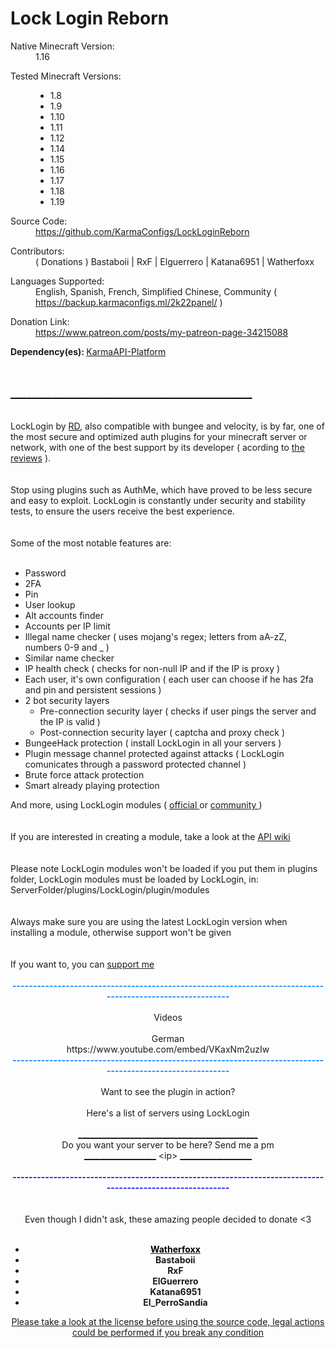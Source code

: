 # Lock Login Reborn
<div class="customResourceFields aboveInfo">
<dl class="customResourceFieldnative_mc_version">
<dt>Native Minecraft Version:</dt>
<dd>1.16</dd>
</dl>
<dl class="customResourceFieldmc_versions">
<dt>Tested Minecraft Versions:</dt>
<dd><ul class="plainList"><li>1.8</li><li>1.9</li><li>1.10</li><li>1.11</li><li>1.12</li><li>1.14</li><li>1.15</li><li>1.16</li><li>1.17</li><li>1.18</li><li>1.19</li></ul></dd>
</dl>
<dl class="customResourceFieldsource_code">
<dt>Source Code:</dt>
<dd><a href="https://github.com/KarmaConfigs/LockLoginReborn" rel="nofollow" class="externalLink" target="_blank">https://github.com/KarmaConfigs/LockLoginReborn</a></dd>
</dl>
<dl class="customResourceFieldcontributors">
<dt>Contributors:</dt>
<dd>( Donations ) Bastaboii | RxF | Elguerrero | Katana6951 | Watherfoxx</dd>
</dl>
<dl class="customResourceFieldlanguages">
<dt>Languages Supported:</dt>
<dd>English, Spanish, French, Simplified Chinese, Community ( <a href="https://backup.karmaconfigs.ml/2k22panel/" rel="nofollow" class="externalLink" target="_blank">https://backup.karmaconfigs.ml/2k22panel/</a> )</dd>
</dl>
<dl class="customResourceFielddonate_link">
<dt>Donation Link:</dt>
<dd><a href="https://www.patreon.com/posts/my-patreon-page-34215088" rel="nofollow" class="externalLink" target="_blank">https://www.patreon.com/posts/my-patreon-page-34215088</a></dd>
</dl>
</div>
<b>Dependency(es): </b><a href="https://www.spigotmc.org/resources/karmaapi-platform.98542/" class="internalLink">KarmaAPI-Platform</a><br>
<br>
<br>
<br>
<span style="text-decoration: underline"><span style="color: rgb(0, 0, 0); --darkreader-inline-color:#e8e6e3;" data-darkreader-inline-color=""><b>__________________________________________________________</b></span></span><br>
<div style="text-align: center">&ZeroWidthSpace;</div><br>
LockLogin by <a href="https://discord.com/invite/jRFfsdxnJR" target="_blank" class="externalLink" rel="nofollow">RD</a>, also compatible with bungee and velocity, is by far, one of the most secure and optimized auth plugins for your minecraft server or network, with one of the best support by its developer ( acording to <a href="https://www.spigotmc.org/resources/gsa-locklogin.75156/reviews" class="internalLink">the reviews</a> ).<br>
<br>
<br>
Stop using plugins such as AuthMe, which have proved to be less secure and easy to exploit. LockLogin is constantly under security and stability tests, to ensure the users receive the best experience.<br>
<br>
<br>
Some of the most notable features are:<br>
<br>
<ul>
<li>Password</li>
<li>2FA</li>
<li>Pin</li>
<li>User lookup</li>
<li>Alt accounts finder</li>
<li>Accounts per IP limit</li>
<li>Illegal name checker ( uses mojang's regex; letters from aA-zZ, numbers 0-9 and _ )</li>
<li>Similar name checker</li>
<li>IP health check ( checks for non-null IP and if the IP is proxy )</li>
<li>Each user, it's own configuration ( each user can choose if he has 2fa and pin and persistent sessions )</li>
<li>2 bot security layers<ul>
<li>Pre-connection security layer ( checks if user pings the server and the IP is valid )</li>
<li>Post-connection security layer ( captcha and proxy check )</li>
</ul></li>
<li>BungeeHack protection ( install LockLogin in all your servers )</li>
<li>Plugin message channel protected against attacks ( LockLogin comunicates through a password protected channel )</li>
<li>Brute force attack protection</li>
<li>Smart already playing protection</li>
</ul>And more, using LockLogin modules ( <a href="https://karmaconfigs.ml/locklogin/modules/" target="_blank" class="externalLink" rel="nofollow">official </a>or <a href="https://karmaconfigs.ml/locklogin/community/" target="_blank" class="externalLink" rel="nofollow">community </a>)<br>
<br>
<br>
If you are interested in creating a module, take a look at the <a href="https://backup.karmadev.es/locklogin/wiki/" target="_blank" class="externalLink" rel="nofollow">API wiki</a><br>
<br>
<br>
Please note LockLogin modules won't be loaded if you put them in plugins folder, LockLogin modules must be loaded by LockLogin, in: ServerFolder/plugins/LockLogin/plugin/modules<br>
<br>
<br>
Always make sure you are using the latest LockLogin version when installing a module, otherwise support won't be given<br>
<br>
<br>
If you want to, you can <a href="https://www.patreon.com/karmaconfigs?l=es" target="_blank" class="externalLink" rel="nofollow">support me</a><br>
<br>
<div style="text-align: center"><i><b><span style="color: rgb(0, 128, 255); --darkreader-inline-color:#33a4ff;" data-darkreader-inline-color="">----------------------------------------------------------------------------------------------------------<br>
</span></b></i><br>
Videos<br>
<br>
German<br>
https://www.youtube.com/embed/VKaxNm2uzIw
<div style="text-align: center"><b><i><span style="color: rgb(0, 128, 255); --darkreader-inline-color:#33a4ff;" data-darkreader-inline-color="">----------------------------------------------------------------------------------------------------------<br>
</span></i></b><br>
Want to see the plugin in action?<br>
<br>
Here's a list of servers using LockLogin<br>
<br>
<span style="text-decoration: underline">_____________________________________________</span><br>
Do you want your server to be here? Send me a pm<br>
<span style="text-decoration: underline">__________________</span> &lt;ip&gt; <span style="text-decoration: underline">__________________</span><br>
<br>
<i><b><span style="color: rgb(0, 0, 255); --darkreader-inline-color:#337dff;" data-darkreader-inline-color="">----------------------------------------------------------------------------------------------------------</span></b></i>&ZeroWidthSpace;</div><br>
<br>
Even though I didn't ask, these amazing people decided to donate &lt;3<br>
<br>
<ul>
<li><b><a href="https://www.patreon.com/members?query=Watherfoxx" target="_blank" class="externalLink" rel="nofollow"><span style="color: rgb(0, 0, 0); --darkreader-inline-color:#e8e6e3;" data-darkreader-inline-color="">Watherfoxx</span></a></b></li>
<li><b>Bastaboii</b></li>
<li><b>RxF</b></li>
<li><b>ElGuerrero</b></li>
<li><b>Katana6951</b></li>
<li><b>El_PerroSandia</b></li>
</ul>

[Please take a look at the license before using the source code, legal actions could be performed if you break any condition](http://karmaconfigs.ml/license/)
